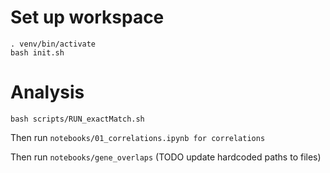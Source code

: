 # Set up workspace

```
. venv/bin/activate
bash init.sh
```

# Analysis

```
bash scripts/RUN_exactMatch.sh
```

Then run `notebooks/01_correlations.ipynb for correlations`

Then run `notebooks/gene_overlaps` (TODO update hardcoded paths to files)
